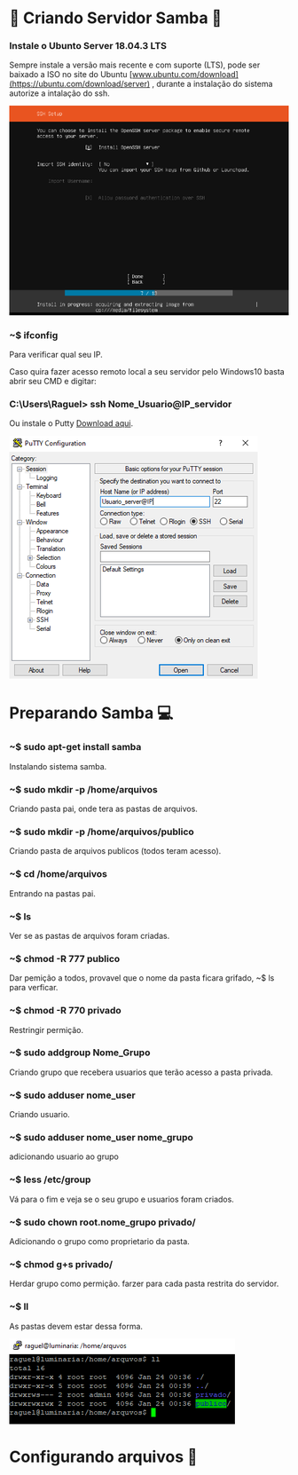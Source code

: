 # :file_folder: Criando Servidor Samba :file_folder:

### Instale o Ubunto Server 18.04.3 LTS  
Sempre instale a versão mais recente e com suporte (LTS), pode ser baixado a ISO no site do Ubuntu [www.ubuntu.com/download](https://ubuntu.com/download/server) , durante a instalação do sistema autorize a intalação do ssh.

![SSH_install.PNG](https://github.com/CaioFranzo/Server_Samba/blob/master/SSH_install.PNG?raw=true)  


### ~$ ifconfig  
Para verificar qual seu IP.

Caso quira fazer acesso remoto local a seu servidor pelo Windows10 basta abrir seu CMD e digitar:  
### C:\Users\Raguel> ssh Nome_Usuario@IP_servidor  

Ou instale o Putty [Download aqui](https://www.ssh.com/ssh/putty/download).  
  
![Putty.PNG](https://github.com/CaioFranzo/Server_Samba/blob/master/Putty.PNG?raw=true)  

# Preparando Samba :computer:

### ~$ sudo apt-get install samba  
Instalando sistema samba.

### ~$ sudo mkdir -p /home/arquivos  
Criando pasta pai, onde tera as pastas de arquivos.  

### ~$ sudo mkdir -p /home/arquivos/publico  
Criando pasta de arquivos publicos (todos teram acesso).  

### ~$ cd /home/arquivos  
Entrando na pastas pai.

### ~$ ls
Ver se as pastas de arquivos foram criadas.

### ~$ chmod -R 777 publico  
Dar pemição a todos, provavel que o nome da pasta ficara grifado, ~$ ls para verficar.

### ~$ chmod -R 770 privado
Restringir permição.  

### ~$ sudo addgroup Nome_Grupo
Criando grupo que recebera usuarios que terão acesso a pasta privada.

### ~$ sudo adduser nome_user  
Criando usuario.

### ~$ sudo adduser nome_user nome_grupo
adicionando usuario ao grupo

### ~$  less /etc/group
Vá para o fim e veja se o seu grupo e usuarios foram criados.  

### ~$ sudo chown root.nome_grupo privado/
Adicionando o grupo como proprietario da pasta.

### ~$ chmod g+s privado/
Herdar grupo como permição. farzer para cada pasta restrita do servidor.

### ~$ ll
As pastas devem estar dessa forma.

![Folders.PNG](https://github.com/CaioFranzo/Server_Samba/blob/master/Folders.PNG?raw=true)  

# Configurando arquivos :bookmark_tabs:
